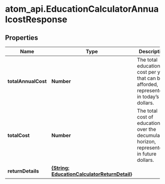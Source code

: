 # atom_api.EducationCalculatorAnnualcostResponse

## Properties
Name | Type | Description | Notes
------------ | ------------- | ------------- | -------------
**totalAnnualCost** | **Number** | The total education cost per year that can be afforded, represented in today’s dollars. | 
**totalCost** | **Number** | The total cost of education over the decumulation horizon, represented in future dollars. | 
**returnDetails** | [**{String: EducationCalculatorReturnDetail}**](EducationCalculatorReturnDetail.md) |  | 


